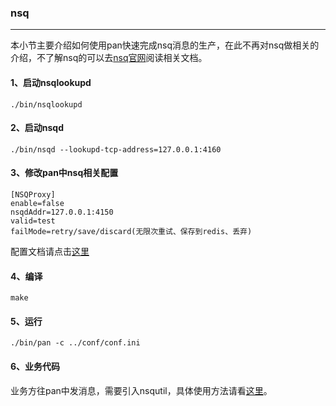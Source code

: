 ### nsq
-----

本小节主要介绍如何使用pan快速完成nsq消息的生产，在此不再对nsq做相关的介绍，不了解nsq的可以去[nsq官网](https://nsq.io/)阅读相关文档。

#### 1、启动nsqlookupd
```shell
./bin/nsqlookupd
```
#### 2、启动nsqd
```shell
./bin/nsqd --lookupd-tcp-address=127.0.0.1:4160
```
#### 3、修改pan中nsq相关配置
```shell
[NSQProxy]
enable=false
nsqdAddr=127.0.0.1:4150
valid=test
failMode=retry/save/discard(无限次重试、保存到redis、丢弃)

```
配置文档请点击[这里](config/config.md)

#### 4、编译
```shell
make
```
#### 5、运行
```shell
./bin/pan -c ../conf/conf.ini
```
#### 6、业务代码
业务方往pan中发消息，需要引入nsqutil，具体使用方法请看[这里](https://git.100tal.com/wangxiao_go_lib/xesTools/tree/master/nsqutil)。